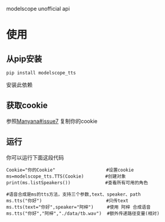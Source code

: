 modelscope unofficial api
# 使用
## 从pip安装
```
pip install modelscope_tts
```
安装此依赖
## 获取cookie
参照[Manyana#issue7](https://github.com/avilliai/Manyana/issues/7) 复制你的cookie
## 运行
你可以运行下面这段代码
```
Cookie="你的Cookie"                   #设置cookie
ms=modelscope_tts.TTS(Cookie)        #创建对象
print(ms.listSpeakers())             #查看所有可用的角色

#语音合成是ms的tts方法，支持三个参数,text、speaker、path
ms.tts("你好")                        #只传text
ms.tts(text="你好",speaker="阿梓")     #使用 阿梓 合成语音
ms.tts("你好","阿梓","./data/tb.wav")  #额外传递路径变量(相对)
```
